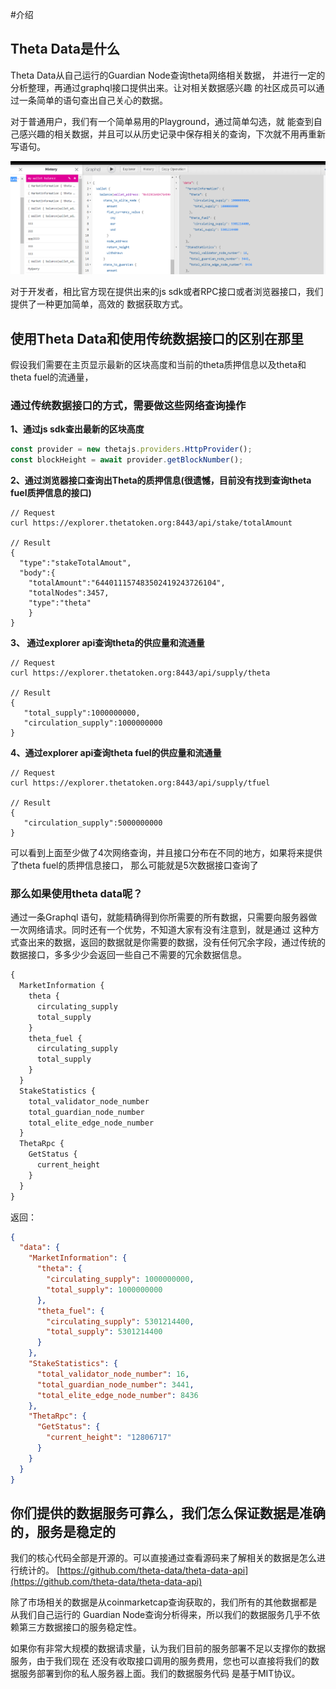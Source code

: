 #介绍
## Theta Data是什么
Theta Data从自己运行的Guardian Node查询theta网络相关数据，
并进行一定的分析整理，再通过graphql接口提供出来。让对相关数据感兴趣
的社区成员可以通过一条简单的语句查出自己关心的数据。

对于普通用户，我们有一个简单易用的Playground，通过简单勾选，就
能查到自己感兴趣的相关数据，并且可以从历史记录中保存相关的查询，下次就不用再重新写语句。

![img](https://raw.githubusercontent.com/larryro/image/main/%E5%BE%AE%E4%BF%A1%E6%88%AA%E5%9B%BE_20211112111205.png)

对于开发者，相比官方现在提供出来的js sdk或者RPC接口或者浏览器接口，我们提供了一种更加简单，高效的
数据获取方式。

## 使用Theta Data和使用传统数据接口的区别在那里
假设我们需要在主页显示最新的区块高度和当前的theta质押信息以及theta和theta fuel的流通量，

### 通过传统数据接口的方式，需要做这些网络查询操作

**1、通过js sdk查出最新的区块高度**
```javascript
const provider = new thetajs.providers.HttpProvider();
const blockHeight = await provider.getBlockNumber();
```
**2、通过浏览器接口查询出Theta的质押信息(很遗憾，目前没有找到查询theta fuel质押信息的接口)**
```shell
// Request 
curl https://explorer.thetatoken.org:8443/api/stake/totalAmount

// Result
{
  "type":"stakeTotalAmout",
  "body":{
    "totalAmount":"644011157483502419243726104",
    "totalNodes":3457,
    "type":"theta"
    }
}
```

**3、 通过explorer api查询theta的供应量和流通量**
```shell
// Request 
curl https://explorer.thetatoken.org:8443/api/supply/theta

// Result
{
   "total_supply":1000000000,
   "circulation_supply":1000000000
}
```

**4、通过explorer api查询theta fuel的供应量和流通量**
```shell
// Request 
curl https://explorer.thetatoken.org:8443/api/supply/tfuel

// Result
{
   "circulation_supply":5000000000
}
```
可以看到上面至少做了4次网络查询，并且接口分布在不同的地方，如果将来提供了theta fuel的质押信息接口，
那么可能就是5次数据接口查询了

### 那么如果使用theta data呢？
通过一条Graphql 语句，就能精确得到你所需要的所有数据，只需要向服务器做一次网络请求。同时还有一个优势，不知道大家有没有注意到，就是通过
这种方式查出来的数据，返回的数据就是你需要的数据，没有任何冗余字段，通过传统的数据接口，多多少少会返回一些自己不需要的冗余数据信息。
```graphql
{
  MarketInformation {
    theta {
      circulating_supply
      total_supply
    }
    theta_fuel {
      circulating_supply
      total_supply
    }
  }
  StakeStatistics {
    total_validator_node_number
    total_guardian_node_number
    total_elite_edge_node_number
  }
  ThetaRpc {
    GetStatus {
      current_height
    }
  }
}
```
返回：
```json
{
  "data": {
    "MarketInformation": {
      "theta": {
        "circulating_supply": 1000000000,
        "total_supply": 1000000000
      },
      "theta_fuel": {
        "circulating_supply": 5301214400,
        "total_supply": 5301214400
      }
    },
    "StakeStatistics": {
      "total_validator_node_number": 16,
      "total_guardian_node_number": 3441,
      "total_elite_edge_node_number": 8436
    },
    "ThetaRpc": {
      "GetStatus": {
        "current_height": "12806717"
      }
    }
  }
}
```
## 你们提供的数据服务可靠么，我们怎么保证数据是准确的，服务是稳定的
我们的核心代码全部是开源的。可以直接通过查看源码来了解相关的数据是怎么进行统计的。
[https://github.com/theta-data/theta-data-api](https://github.com/theta-data/theta-data-api)

除了市场相关的数据是从coinmarketcap查询获取的，我们所有的其他数据都是从我们自己运行的
Guardian Node查询分析得来，所以我们的数据服务几乎不依赖第三方数据接口的服务稳定性。

如果你有非常大规模的数据请求量，认为我们目前的服务部署不足以支撑你的数据服务，由于我们现在
还没有收取接口调用的服务费用，您也可以直接将我们的数据服务部署到你的私人服务器上面。我们的数据服务代码
是基于MIT协议。